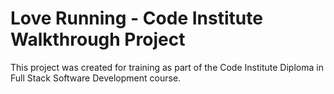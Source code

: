 # Love Running - Code Institute Walkthrough Project

This project was created for training as part of the Code Institute Diploma in Full Stack Software Development course.
